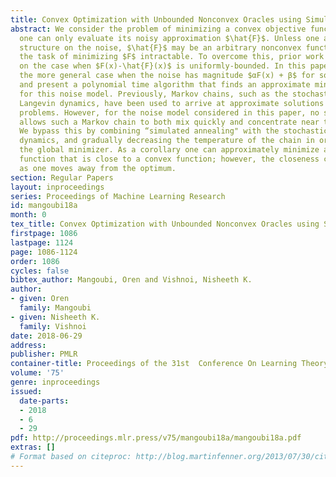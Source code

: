 ```yaml
---
title: Convex Optimization with Unbounded Nonconvex Oracles using Simulated Annealing
abstract: We consider the problem of minimizing a convex objective function $F$ when
  one can only evaluate its noisy approximation $\hat{F}$. Unless one assumes some
  structure on the noise, $\hat{F}$ may be an arbitrary nonconvex function, making
  the task of minimizing $F$ intractable. To overcome this, prior work has often focused
  on the case when $F(x)-\hat{F}(x)$ is uniformly-bounded. In this paper we study
  the more general case when the noise has magnitude $αF(x) + β$ for some $α, β> 0$,
  and present a polynomial time algorithm that finds an approximate minimizer of $F$
  for this noise model. Previously, Markov chains, such as the stochastic gradient
  Langevin dynamics, have been used to arrive at approximate solutions to these optimization
  problems. However, for the noise model considered in this paper, no single temperature
  allows such a Markov chain to both mix quickly and concentrate near the global minimizer.
  We bypass this by combining “simulated annealing" with the stochastic gradient Langevin
  dynamics, and gradually decreasing the temperature of the chain in order to approach
  the global minimizer. As a corollary one can approximately minimize a nonconvex
  function that is close to a convex function; however, the closeness can deteriorate
  as one moves away from the optimum.
section: Regular Papers
layout: inproceedings
series: Proceedings of Machine Learning Research
id: mangoubi18a
month: 0
tex_title: Convex Optimization with Unbounded Nonconvex Oracles using Simulated Annealing
firstpage: 1086
lastpage: 1124
page: 1086-1124
order: 1086
cycles: false
bibtex_author: Mangoubi, Oren and Vishnoi, Nisheeth K.
author:
- given: Oren
  family: Mangoubi
- given: Nisheeth K.
  family: Vishnoi
date: 2018-06-29
address: 
publisher: PMLR
container-title: Proceedings of the 31st  Conference On Learning Theory
volume: '75'
genre: inproceedings
issued:
  date-parts:
  - 2018
  - 6
  - 29
pdf: http://proceedings.mlr.press/v75/mangoubi18a/mangoubi18a.pdf
extras: []
# Format based on citeproc: http://blog.martinfenner.org/2013/07/30/citeproc-yaml-for-bibliographies/
---
```

